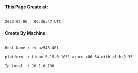 
   
#### This Page Create at:

```bash

2023-02-06 - 06:36:47 UTC

```

#### Create By Machine:

```bash

Host Name : fv-az548-401

platform  : Linux-5.15.0-1031-azure-x86_64-with-glibc2.35

Ip Local  : 10.1.0.130

```

